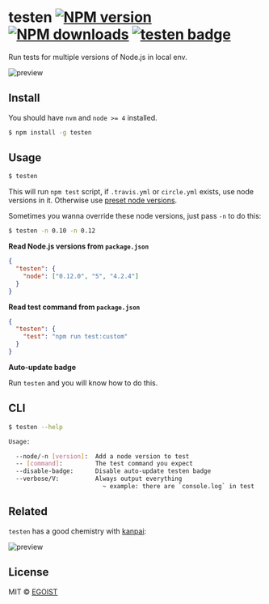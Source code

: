# testen [![NPM version](https://img.shields.io/npm/v/testen.svg)](https://npmjs.com/package/testen) [![NPM downloads](https://img.shields.io/npm/dm/testen.svg)](https://npmjs.com/package/testen) [![testen badge](https://img.shields.io/badge/testen-passing-brightgreen.svg)][testen repo]

[testen repo]: https://github.com/egoist/testen

Run tests for multiple versions of Node.js in local env.  

![preview](https://ooo.0o0.ooo/2016/03/16/56ea13547a18b.gif)

## Install

You should have `nvm` and `node >= 4` installed.

```bash
$ npm install -g testen
```

## Usage

```bash
$ testen
```

This will run `npm test` script, if `.travis.yml` or `circle.yml` exists, use node versions in it. Otherwise use [preset node versions](/lib/preset-versions.json).

Sometimes you wanna override these node versions, just pass `-n` to do this:

```bash
$ testen -n 0.10 -n 0.12
```

**Read Node.js versions from `package.json`**

```json
{
  "testen": {
    "node": ["0.12.0", "5", "4.2.4"]
  }
}
```

**Read test command from `package.json`**

```json
{
  "testen": {
    "test": "npm run test:custom"
  }
}
```

**Auto-update badge**

Run `testen` and you will know how to do this.

## CLI

```bash
$ testen --help

Usage:

  --node/-n [version]:  Add a node version to test
  -- [command]:         The test command you expect
  --disable-badge:      Disable auto-update testen badge
  --verbose/V:          Always output everything
                          ~ example: there are `console.log` in test
```

## Related

`testen` has a good chemistry with [kanpai](https://github.com/egoist/kanpai):

![preview](https://ooo.0o0.ooo/2016/03/17/56ea4ba76710e.png)

## License

MIT © [EGOIST](https://github.com/egoist)
